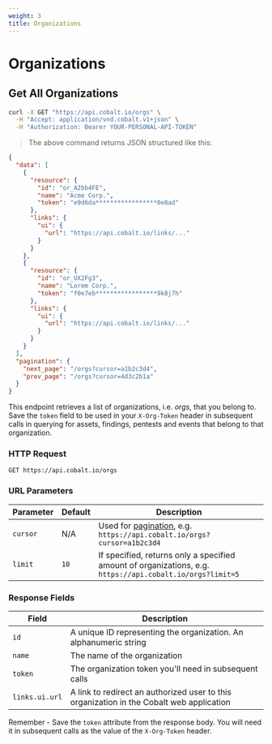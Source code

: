 ```yaml
---
weight: 3
title: Organizations
---
```


# Organizations

## Get All Organizations

```sh
curl -X GET "https://api.cobalt.io/orgs" \
  -H "Accept: application/vnd.cobalt.v1+json" \
  -H "Authorization: Bearer YOUR-PERSONAL-API-TOKEN"
```

> The above command returns JSON structured like this:

```json
{
  "data": [
    {
      "resource": {
        "id": "or_A2bb4FE",
        "name": "Acme Corp.",
        "token": "e9d6da*****************0e8ad"
      },
      "links": {
        "ui": {
          "url": "https://api.cobalt.io/links/..."
        }
      }
    },
    {
      "resource": {
        "id": "or_UX2Fg3",
        "name": "Lorem Corp.",
        "token": "f0e7eb*****************9k8j7h"
      },
      "links": {
        "ui": {
          "url": "https://api.cobalt.io/links/..."
        }
      }
    }
  ],
  "pagination": {
    "next_page": "/orgs?cursor=a1b2c3d4",
    "prev_page": "/orgs?cursor=4d3c2b1a"
  }
}
```

This endpoint retrieves a list of organizations, i.e. *orgs*, that you belong to. Save the `token` field to be used in
your `X-Org-Token` header in subsequent calls in querying for assets, findings, pentests and events that belong to that
organization.

### HTTP Request

`GET https://api.cobalt.io/orgs`

### URL Parameters

| Parameter | Default | Description                                                                                               |
|-----------|---------|-----------------------------------------------------------------------------------------------------------|
| `cursor`  | N/A     | Used for [pagination](./#pagination), e.g. `https://api.cobalt.io/orgs?cursor=a1b2c3d4`                   |
| `limit`   | `10`    | If specified, returns only a specified amount of organizations, e.g. `https://api.cobalt.io/orgs?limit=5` |

### Response Fields

| Field          | Description                                                                              |
|----------------|------------------------------------------------------------------------------------------|
| `id`           | A unique ID representing the organization. An alphanumeric string                        |
| `name`         | The name of the organization                                                             |
| `token`        | The organization token you'll need in subsequent calls                                   |
| `links.ui.url` | A link to redirect an authorized user to this organization in the Cobalt web application |

<aside class="notice">
Remember - Save the <code>token</code> attribute from the response body. You will need it in subsequent calls as the
value of the <code>X-Org-Token</code> header.
</aside>
